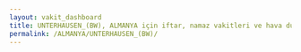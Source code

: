 ```yaml
---
layout: vakit_dashboard
title: UNTERHAUSEN_(BW), ALMANYA için iftar, namaz vakitleri ve hava durumu - ilçe/eyalet seç
permalink: /ALMANYA/UNTERHAUSEN_(BW)/
---
```


<script type="text/javascript">
  var GLOBAL_COUNTRY = 'ALMANYA';
  var GLOBAL_CITY = 'UNTERHAUSEN_(BW)';
  var GLOBAL_STATE = '';
  var lat = 72;
  var lon = 21;
</script>
